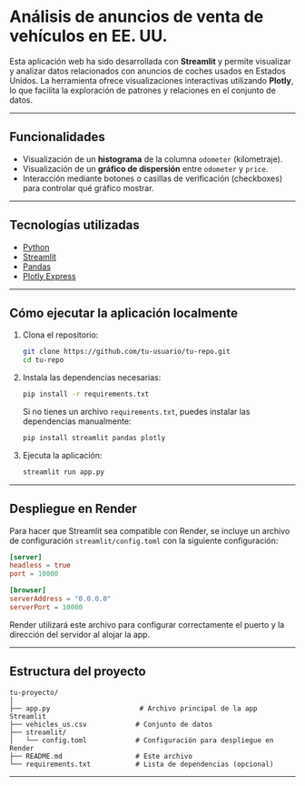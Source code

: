 
#  Análisis de anuncios de venta de vehículos en EE. UU.

Esta aplicación web ha sido desarrollada con **Streamlit** y permite visualizar y analizar datos relacionados con anuncios de coches usados en Estados Unidos. La herramienta ofrece visualizaciones interactivas utilizando **Plotly**, lo que facilita la exploración de patrones y relaciones en el conjunto de datos.

---

##  Funcionalidades

-  Visualización de un **histograma** de la columna `odometer` (kilometraje).
-  Visualización de un **gráfico de dispersión** entre `odometer` y `price`.
-  Interacción mediante botones o casillas de verificación (checkboxes) para controlar qué gráfico mostrar.

---

##  Tecnologías utilizadas

- [Python](https://www.python.org/)
- [Streamlit](https://streamlit.io/)
- [Pandas](https://pandas.pydata.org/)
- [Plotly Express](https://plotly.com/python/plotly-express/)

---

##  Cómo ejecutar la aplicación localmente

1. Clona el repositorio:
   ```bash
   git clone https://github.com/tu-usuario/tu-repo.git
   cd tu-repo
   ```

2. Instala las dependencias necesarias:
   ```bash
   pip install -r requirements.txt
   ```

   Si no tienes un archivo `requirements.txt`, puedes instalar las dependencias manualmente:
   ```bash
   pip install streamlit pandas plotly
   ```

3. Ejecuta la aplicación:
   ```bash
   streamlit run app.py
   ```

---

##  Despliegue en Render

Para hacer que Streamlit sea compatible con Render, se incluye un archivo de configuración `streamlit/config.toml` con la siguiente configuración:

```toml
[server]
headless = true
port = 10000

[browser]
serverAddress = "0.0.0.0"
serverPort = 10000
```

Render utilizará este archivo para configurar correctamente el puerto y la dirección del servidor al alojar la app.

---

##  Estructura del proyecto

```
tu-proyecto/
│
├── app.py                      # Archivo principal de la app Streamlit
├── vehicles_us.csv            # Conjunto de datos
├── streamlit/
│   └── config.toml            # Configuración para despliegue en Render
├── README.md                  # Este archivo
└── requirements.txt           # Lista de dependencias (opcional)
```

---



